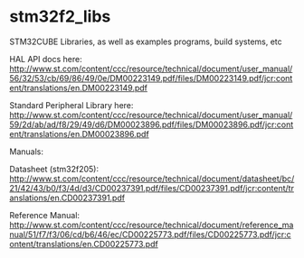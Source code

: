 # stm32f2_libs
STM32CUBE Libraries, as well as examples programs, build systems, etc

HAL API docs here: http://www.st.com/content/ccc/resource/technical/document/user_manual/56/32/53/cb/69/86/49/0e/DM00223149.pdf/files/DM00223149.pdf/jcr:content/translations/en.DM00223149.pdf

Standard Peripheral Library here:
http://www.st.com/content/ccc/resource/technical/document/user_manual/59/2d/ab/ad/f8/29/49/d6/DM00023896.pdf/files/DM00023896.pdf/jcr:content/translations/en.DM00023896.pdf

Manuals:

Datasheet (stm32f205): http://www.st.com/content/ccc/resource/technical/document/datasheet/bc/21/42/43/b0/f3/4d/d3/CD00237391.pdf/files/CD00237391.pdf/jcr:content/translations/en.CD00237391.pdf

Reference Manual: http://www.st.com/content/ccc/resource/technical/document/reference_manual/51/f7/f3/06/cd/b6/46/ec/CD00225773.pdf/files/CD00225773.pdf/jcr:content/translations/en.CD00225773.pdf
